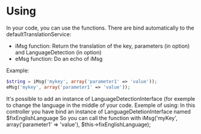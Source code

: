 Using
=====

In your code, you can use the functions. There are bind automatically to the defaultTranslationService:

- iMsg function: Return the translation of the key, parameters (in option) and LanguageDetection (in option)
- eMsg function: Do an echo of iMsg

Example:
```php
$string = iMsg('mykey', array('parameter1' => 'value'));
eMsg('mykey', array('parameter1' => 'value'));
```

It's possible to add an instance of LanguageDetectionInterface (for exemple to change the language in the middle of your code.
Exemple of using:
In this controller you have bind an instance of LanguageDetetionInterface named $fixEnglishLanguage
So you can call the function with
iMsg('myKey', array('parameter1' => 'value'), $this->fixEnglishLanguage);